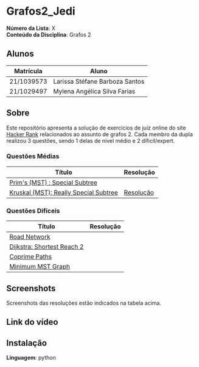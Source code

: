 # Grafos2_Jedi
**Número da Lista**: X<br>
**Conteúdo da Disciplina**: Grafos 2<br>

## Alunos
|Matrícula | Aluno |
| -- | -- |
| 21/1039573 | Larissa Stéfane Barboza Santos |
| 21/1029497  | Mylena Angélica Silva Farias  |

## Sobre 
Este repositório apresenta a solução de exercícios de juíz online do site [Hacker Rank](https://www.hackerrank.com/) relacionados ao assunto de grafos 2. Cada membro da dupla realizou 3 questões, sendo 1 delas de nível médio e 2 díficil/expert.

### Questões Médias
| Título | Resolução | 
| -- | --|
| [Prim's (MST) : Special Subtree](https://www.hackerrank.com/challenges/primsmstsub/problem?isFullScreen=true) |   |
| [Kruskal (MST): Really Special Subtree](https://www.hackerrank.com/challenges/kruskalmstrsub/problem) | [Resolução](/Kruskal(MST):ReallySpecialSubtree.md) |

### Questões Difíceis
| Título | Resolução | 
| -- | -- |
|[Road Network](https://www.hackerrank.com/challenges/road-network/problem?isFullScreen=true)  |   |
|[Dijkstra: Shortest Reach 2](https://www.hackerrank.com/challenges/dijkstrashortreach/problem?isFullScreen=true) |    |
|[Coprime Paths](https://www.hackerrank.com/challenges/coprime-paths/problem) |   |
|[Minimum MST Graph](https://www.hackerrank.com/challenges/minimum-mst-graph/problem) | |

## Screenshots
Screenshots das resoluções estão indicados na tabela acima.

## Link do vídeo


## Instalação 
**Linguagem**: python<br>
